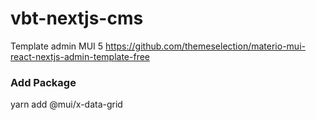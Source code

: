 # vbt-nextjs-cms

Template admin MUI 5
https://github.com/themeselection/materio-mui-react-nextjs-admin-template-free

### Add Package
yarn add @mui/x-data-grid